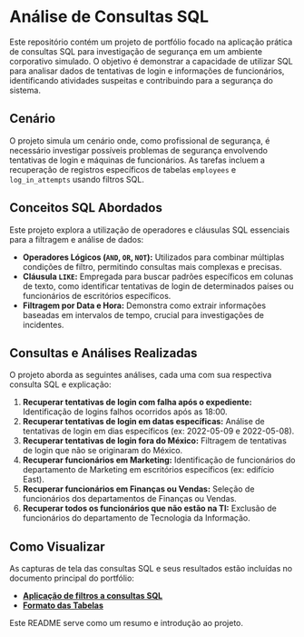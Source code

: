# Análise de Consultas SQL

Este repositório contém um projeto de portfólio focado na aplicação prática de consultas SQL para investigação de segurança em um ambiente corporativo simulado. O objetivo é demonstrar a capacidade de utilizar SQL para analisar dados de tentativas de login e informações de funcionários, identificando atividades suspeitas e contribuindo para a segurança do sistema.

## Cenário

O projeto simula um cenário onde, como profissional de segurança, é necessário investigar possíveis problemas de segurança envolvendo tentativas de login e máquinas de funcionários. As tarefas incluem a recuperação de registros específicos de tabelas `employees` e `log_in_attempts` usando filtros SQL.

## Conceitos SQL Abordados

Este projeto explora a utilização de operadores e cláusulas SQL essenciais para a filtragem e análise de dados:

- **Operadores Lógicos (`AND`, `OR`, `NOT`):** Utilizados para combinar múltiplas condições de filtro, permitindo consultas mais complexas e precisas.
- **Cláusula `LIKE`:** Empregada para buscar padrões específicos em colunas de texto, como identificar tentativas de login de determinados países ou funcionários de escritórios específicos.
- **Filtragem por Data e Hora:** Demonstra como extrair informações baseadas em intervalos de tempo, crucial para investigações de incidentes.

## Consultas e Análises Realizadas

O projeto aborda as seguintes análises, cada uma com sua respectiva consulta SQL e explicação:

1.  **Recuperar tentativas de login com falha após o expediente:** Identificação de logins falhos ocorridos após as 18:00.
2.  **Recuperar tentativas de login em datas específicas:** Análise de tentativas de login em dias específicos (ex: 2022-05-09 e 2022-05-08).
3.  **Recuperar tentativas de login fora do México:** Filtragem de tentativas de login que não se originaram do México.
4.  **Recuperar funcionários em Marketing:** Identificação de funcionários do departamento de Marketing em escritórios específicos (ex: edifício East).
5.  **Recuperar funcionários em Finanças ou Vendas:** Seleção de funcionários dos departamentos de Finanças ou Vendas.
6.  **Recuperar todos os funcionários que não estão na TI:** Exclusão de funcionários do departamento de Tecnologia da Informação.

## Como Visualizar

As capturas de tela das consultas SQL e seus resultados estão incluídas no documento principal do portfólio:

- **[Aplicação de filtros a consultas SQL](https://github.com/samuel-jahnke/meu-portfolio-ciberseguranca/blob/main/analise-de-consultas-SQL/docs/Aplica%C3%A7%C3%A3o%20de%20filtros%20a%20consultas%20SQL.pdf)**
- **[Formato das Tabelas](https://github.com/samuel-jahnke/meu-portfolio-ciberseguranca/blob/main/analise-de-consultas-SQL/docs/Formatos%20das%20Tabelas.pdf)**

Este README serve como um resumo e introdução ao projeto.




